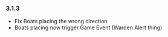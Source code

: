 ### 3.1.3

- Fix Boats placing the wrong direction
- Boats placing now trigger Game Event (Warden Alert thing)